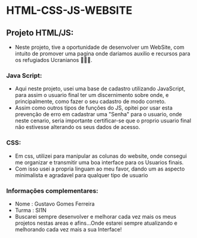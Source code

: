# HTML-CSS-JS-WEBSITE
## Projeto HTML/JS:
- Neste projeto, tive a oportunidade de desenvolver um WebSite, com intuito de promover uma pagina onde dariamos auxilio e recursos 
para os refugiados Ucranianos 👨‍👩‍👦.
### Java Script:
- Aqui neste projeto, usei uma base de cadastro utilizando JavaScript, para assim o usuario final ter um discernimento sobre onde, e principalmente, como fazer o seu cadastro de modo correto.
- Assim como outros tipos de funções do JS, opitei por usar esta prevenção de erro em cadastrar uma "Senha" para o usuario, onde neste cenario, seria importante certificar-se que o proprio usuario final não estivesse alterando os seus dados de acesso.
### CSS:
- Em css, utilizei para manipular as colunas do website, onde consegui me organizar e transmitir uma boa interface para os Usuarios finais.
- Com isso usei a propria linguam ao meu favor, dando um as aspecto minimalista e agradavel para qualquer tipo de usuario
### Informações complementares: 
- Nome : Gustavo Gomes Ferreira
- Turma : SI1N
- Buscarei sempre desenvolver e melhorar cada vez mais os meus projetos nestas areas e afins...Onde estarei sempre atualizando e melhorando cada vez mais a sua Interface!
